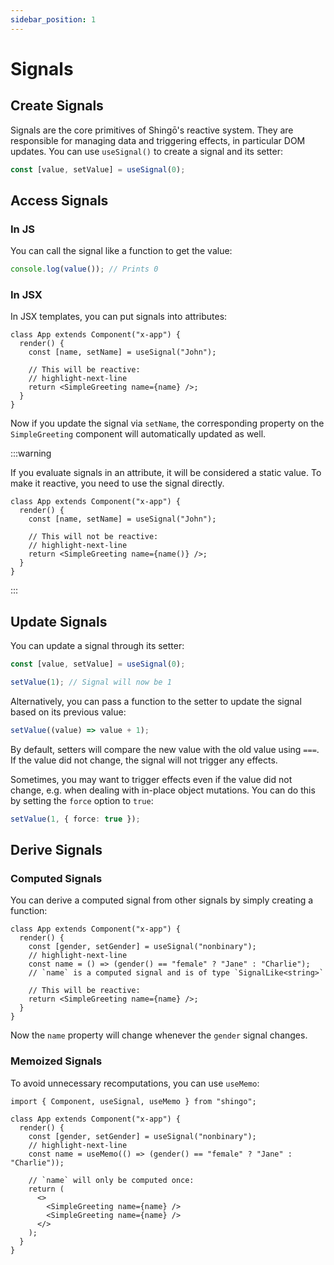 ```yaml
---
sidebar_position: 1
---
```


# Signals

## Create Signals

Signals are the core primitives of Shingō's reactive system. They are
responsible for managing data and triggering effects, in particular DOM updates.
You can use `useSignal()` to create a signal and its setter:

```ts
const [value, setValue] = useSignal(0);
```

## Access Signals

### In JS

You can call the signal like a function to get the value:

```ts
console.log(value()); // Prints 0
```

### In JSX

In JSX templates, you can put signals into attributes:

```tsx
class App extends Component("x-app") {
  render() {
    const [name, setName] = useSignal("John");

    // This will be reactive:
    // highlight-next-line
    return <SimpleGreeting name={name} />;
  }
}
```

Now if you update the signal via `setName`, the corresponding property on the
`SimpleGreeting` component will automatically updated as well.

:::warning

If you evaluate signals in an attribute, it will be considered a static value.
To make it reactive, you need to use the signal directly.

```tsx
class App extends Component("x-app") {
  render() {
    const [name, setName] = useSignal("John");

    // This will not be reactive:
    // highlight-next-line
    return <SimpleGreeting name={name()} />;
  }
}
```

:::

## Update Signals

You can update a signal through its setter:

```ts
const [value, setValue] = useSignal(0);

setValue(1); // Signal will now be 1
```

Alternatively, you can pass a function to the setter to update the signal based
on its previous value:

```ts
setValue((value) => value + 1);
```

By default, setters will compare the new value with the old value using `===`.
If the value did not change, the signal will not trigger any effects.

Sometimes, you may want to trigger effects even if the value did not change,
e.g. when dealing with in-place object mutations. You can do this by setting the
`force` option to `true`:

```ts
setValue(1, { force: true });
```

## Derive Signals

### Computed Signals

You can derive a computed signal from other signals by simply creating a
function:

```tsx
class App extends Component("x-app") {
  render() {
    const [gender, setGender] = useSignal("nonbinary");
    // highlight-next-line
    const name = () => (gender() == "female" ? "Jane" : "Charlie");
    // `name` is a computed signal and is of type `SignalLike<string>`

    // This will be reactive:
    return <SimpleGreeting name={name} />;
  }
}
```

Now the `name` property will change whenever the `gender` signal changes.

### Memoized Signals

To avoid unnecessary recomputations, you can use `useMemo`:

```tsx
import { Component, useSignal, useMemo } from "shingo";

class App extends Component("x-app") {
  render() {
    const [gender, setGender] = useSignal("nonbinary");
    // highlight-next-line
    const name = useMemo(() => (gender() == "female" ? "Jane" : "Charlie"));

    // `name` will only be computed once:
    return (
      <>
        <SimpleGreeting name={name} />
        <SimpleGreeting name={name} />
      </>
    );
  }
}
```

